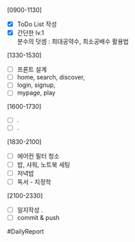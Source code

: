 [0900-1130]
- [x] ToDo List 작성
- [x] 간단한 lv.1  
	분수의 덧셈 : 최대공약수, 최소공배수 활용법

[1330-1530]
- [ ] 프론트 설계 
- [ ] home, search, discover, 
- [ ] login, signup, 
- [ ] mypage, play 

[1600-1730]
- [ ] .
- [ ] .

[1830-2100]
- [ ] 에어컨 필터 청소
- [ ] 밥, 샤워, 노트북 세팅 
- [ ] 저녁밥
- [ ] 독서 - 지정학

[2100-2330]
- [ ] 일지작성
	.
- [ ] commit & push

#DailyReport 